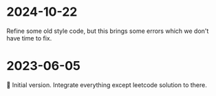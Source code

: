 # 2024-10-22
Refine some old style code, but this brings some errors which we don't have time to fix.


# 2023-06-05
🐹 Initial version. Integrate everything except leetcode solution to there.
